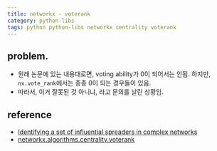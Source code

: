 ```yaml
---
title: networkx - voterank
category: python-libs
tags: python python-libs networkx centrality voterank
---
```


## problem. 

- 원래 논문에 있는 내용대로면, voting ability가 0이 되어서는 안됨. 하지만, `nx.vote_rank`에서는 종종 0이 되는 경우들이 있음. 
- 따라서, 이거 잘못된 것 아니냐, 라고 문의를 날린 상황임.

## reference

- [Identifying a set of influential spreaders in complex networks](https://www.nature.com/articles/srep27823)
- [networkx.algorithms.centrality.voterank](https://networkx.github.io/documentation/stable/reference/algorithms/generated/networkx.algorithms.centrality.voterank.html#networkx.algorithms.centrality.voterank)